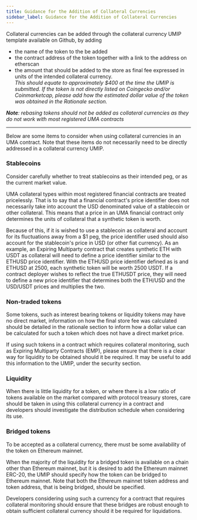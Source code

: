 ```yaml
---
title: Guidance for the Addition of Collateral Currencies
sidebar_label: Guidance for the Addition of Collateral Currencies
---
```

Collateral currencies can be added through the collateral currency UMIP template available on Github, by adding 

 - the name of the token to the be added 
 - the contract address of the token  together with a link to the address on etherscan
 - the amount that should be added to the store as final fee expressed in units of the intended collateral currency.   
_This should equate to approximately $400 at the time the UMIP is submitted.  If the token is not directly listed on Coingecko and/or Coinmarketcap, please add how the estimated dollar value of the token was obtained in the Rationale section._

***Note**: rebasing tokens should not be added as collateral currencies as they do not work with most registered UMA contracts*

____________
Below are some items to consider when using collateral currencies in an UMA contract. Note that these items do not necessarily need to be directly addressed in a collateral currency UMIP.

### Stablecoins

Consider carefully whether to treat stablecoins as their intended peg, or as the current market value.

UMA collateral types within most registered financial contracts are treated pricelessly. That is to say that a financial contract's price identifier does not necessarily take into account the USD denominated value of a stablecoin or other collateral. This means that a price in an UMA financial contract only determines the units of collateral that a synthetic token is worth.

Because of this, if it is wished to use a stablecoin as collateral and account for its fluctuations away from a $1 peg, the price identifier used should also account for the stablecoin's price in USD (or other fiat currency). As an example, an Expiring Multiparty contract that creates synthetic ETH with USDT as collateral will need to define a price identifier similar to the ETHUSD price identifier. With the ETHUSD price identifier defined as is and ETHUSD at 2500, each synthetic token will be worth 2500 USDT. If a contract deployer wishes to reflect the true ETHUSDT price, they will need to define a new price identifier that determines both the ETH/USD and the USD/USDT prices and multiplies the two.

### Non-traded tokens

Some tokens, such as interest bearing tokens or liquidity tokens may have no direct market, information on how the final store fee was calculated should be detailed in the rationale section to inform how a dollar value can be calculated for such a token which does not have a direct market price.    

If using such tokens in a contract which requires collateral monitoring, such as Expiring Multiparty Contracts (EMP), please ensure that there is a clear way for liquidity to be obtained should it be required.  It may be useful to add this information to the UMIP, under the security section.

### Liquidity

When there is little liquidity for a token, or where there is a low ratio of tokens available on the market compared with protocol treasury stores, care should be taken in using this collateral currency in a contract and developers should investigate the distribution schedule when considering its use.

### Bridged tokens
 
To be accepted as a collateral currency, there must be some availability of the token on Ethereum mainnet. 
 
When the majority of the liquidity for a bridged token is available on a chain other than Ethereum mainnet, but it is desired to add the Ethereum mainnet ERC-20, the UMIP should specify how the token can be bridged to Ethereum mainnet. Note that both the Ethereum mainnet token address and token address, that is being bridged, should be specified.

Developers considering using such a currency for a contract that requires collateral monitoring should ensure that these bridges are robust enough to obtain sufficient collateral currency should it be required for liquidations. 
